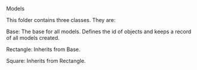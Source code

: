 Models

This folder contains three classes. They are:

Base: The base for all models. Defines the id of objects and keeps a record of all models created.

Rectangle: Inherits from Base.

Square: Inherits from Rectangle.
